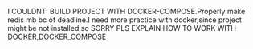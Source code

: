 I COULDNT: BUILD PROJECT WITH DOCKER-COMPOSE.Properly make redis mb bc of deadline.I need more practice with docker,since project might be not installed,so SORRY PLS EXPLAIN HOW TO WORK WITH DOCKER,DOCKER_COMPOSE<br>

